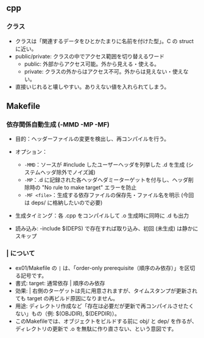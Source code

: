 ## cpp

### クラス

- クラスは「関連するデータをひとかたまりに名前を付けた型」。C の struct に近い。
- public/private: クラスの中でアクセス範囲を切り替えるワード
  - public: 外部からアクセス可能。外から見える・使える。
  - private: クラスの外からはアクセス不可。外からは見えない・使えない。
- 直接いじれると壊しやすい。ありえない値を入れられてしまう。


## Makefile

### 依存関係自動生成 (-MMD -MP -MF)

- 目的：ヘッダーファイルの変更を検出し、再コンパイルを行う。
- オプション：
  - `-MMD`：ソースが #include したユーザーヘッダを列挙した .d を生成 (システムヘッダ除外でノイズ減)
  - `-MP`：.d に記録された各ヘッダへダミーターゲットを付与し、ヘッダ削除時の "No rule to make target" エラーを防止
  - `-MF <file>`：生成する依存ファイルの保存先・ファイル名を明示 (今回は deps/ に格納したいので必要)

- 生成タイミング：各 .cpp をコンパイルして .o 生成時に同時に .d も出力
- 読み込み: -include $(DEPS) で存在すれば取り込み、初回 (未生成) は静かにスキップ

### | について

- ex01/Makefile の `|` は、「order-only prerequisite（順序のみ依存）」を区切る記号です。
- 書式: target: 通常依存 | 順序のみ依存
- 効果: | 右側のターゲットは先に用意されますが、タイムスタンプが更新されても target の再ビルド原因になりません。
- 用途: ディレクトリ作成など「存在は必要だが更新で再コンパイルさせたくない」もの（例: $(OBJDIR), $(DEPDIR)）。
- このMakefileでは、オブジェクトをビルドする前に obj/ と dep/ を作るが、ディレクトリの更新で .o を無駄に作り直さない、という意図です。
